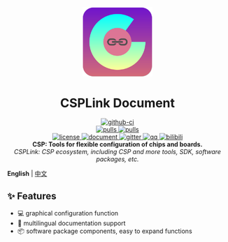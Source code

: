 <div align="center">
    <a href="https://csplink.top">
        <img width="160" heigth="160" src="https://raw.githubusercontent.com/csplink/csp/master/Apps/CSP.Apps.Dev/Resources/Images/logo.svg" alt="logo" />
    </a>
    <h1>CSPLink Document</h1>
    <div>
        <a href="https://github.com/csplink/csplink.github.io/actions?query=workflow%3A%F0%9F%92%95mirror">
            <img src="https://img.shields.io/github/actions/workflow/status/csplink/csplink.github.io/mirror.yml?style=flat&label=mirror" alt="github-ci" />
        </a>
    </div>
    <div>
        <a href="https://github.com/csplink/csplink.github.io/pulls">
            <img src="https://img.shields.io/github/issues-pr/csplink/csplink.github.io.svg" alt="pulls" />
        </a>
        <a href="https://github.com/csplink/csplink.github.io/issues">
            <img src="https://img.shields.io/github/issues/csplink/csplink.github.io.svg" alt="pulls" />
        </a>
    </div>
    <div>
        <a href="https://github.com/csplink/csplink.github.io/blob/master/LICENSE">
            <img src="https://img.shields.io/github/license/csplink/csplink.github.io.svg?colorB=f48041&style=flat" alt="license" />
        </a>
        <a href="https://csplink.top">
            <img src="https://img.shields.io/badge/wiki-document-blue?style=flat" alt="document" />
        </a>
        <a href="https://gitter.im/csplink/community">
            <img src="https://badges.gitter.im/csplink/csp.svg" alt="gitter" />
        </a>
        <a href="https://jq.qq.com/?_wv=1027&k=CWt7TZln">
            <img src="https://img.shields.io/badge/chat-on%20QQ-ff69b4.svg?style=flat" alt="qq" />
        </a>
        <a href="https://space.bilibili.com/24969427/">
            <img src="https://img.shields.io/badge/video-bilibili-FB7299?style=flat" alt="bilibili" />
        </a>
    </div>
    <b>CSP: Tools for flexible configuration of chips and boards.</b><br/>
    <i>CSPLink: CSP ecosystem, including CSP and more tools, SDK, software packages, etc.</i><br/>
</div>

**English** | [中文](zh-hans/README.md)

## ✨ Features

- 💻 graphical configuration function
- 👐 multilingual documentation support
- 📦️ software package components, easy to expand functions
